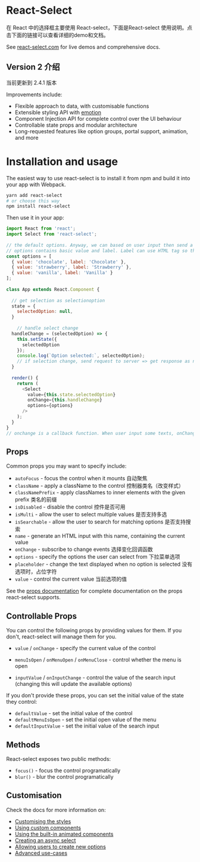 # React-Select

在 React 中的选择框主要使用 React-select，下面是React-select 使用说明。点击下面的链接可以查看详细的demo和文档。

See [react-select.com](https://www.react-select.com/) for live demos and comprehensive docs.

## Version 2 介绍

当前更新到 2.4.1 版本

Improvements include:

- Flexible approach to data, with customisable functions
- Extensible styling API with [emotion](https://emotion.sh/)
- Component Injection API for complete control over the UI behaviour
- Controllable state props and modular architecture
- Long-requested features like option groups, portal support, animation, and more

# Installation and usage

The easiest way to use react-select is to install it from npm and build it into your app with Webpack.

```bash
yarn add react-select
# or choose this way
npm install react-select
```

Then use it in your app:

```js
import React from 'react';
import Select from 'react-select';
 
// the default options. Anyway, we can based on user input then send a request to server, then make the response data as options. 
// options contains basic value and label. Label can use HTML tag so that it can contain some user header or infomation. And options often made into propertity in class. this.options or this.state.options.
const options = [
  { value: 'chocolate', label: 'Chocolate' },
  { value: 'strawberry', label: 'Strawberry' },
  { value: 'vanilla', label: 'Vanilla' }
];
 
class App extends React.Component {
  
  // get selection as selectionoption
  state = {
    selectedOption: null,
  }
	
	// handle select change
  handleChange = (selectedOption) => {
    this.setState({
      selectedOption
    });
    console.log(`Option selected:`, selectedOption);
    // if selection change, send request to server => get response as new options.
  }
  
  render() {
    return (
      <Select
        value={this.state.selectedOption}
        onChange={this.handleChange}
        options={options}
      />
    );
  }
}
// onchange is a callback function. When user input some texts, onChange function is run. then get value and send request to server. Then get response data, setState to change options. AsyncSelect
```

## Props

Common props you may want to specify include:

- `autoFocus` - focus the control when it mounts 自动聚焦
- `className` - apply a className to the control 控制器类名（改变样式）
- `classNamePrefix` - apply classNames to inner elements with the given prefix 类名的前缀
- `isDisabled` - disable the control 控件是否可用
- `isMulti` - allow the user to select multiple values 是否支持多选
- `isSearchable` - allow the user to search for matching options 是否支持搜索
- `name` - generate an HTML input with this name, containing the current value
- `onChange` - subscribe to change events 选择变化回调函数
- `options` - specify the options the user can select from 下拉菜单选项
- `placeholder` - change the text displayed when no option is selected 没有选项时，占位字符
- `value` - control the current value 当前选项的值

See the [props documentation](https://www.react-select.com/props) for complete documentation on the props react-select supports.

## Controllable Props

You can control the following props by providing values for them. If you don't, react-select will manage them for you.

- `value` / `onChange` - specify the current value of the control

- `menuIsOpen` / `onMenuOpen` / `onMenuClose` - control whether the menu is open

- `inputValue` / `onInputChange` - control the value of the search input (changing this will update the available options)


If you don't provide these props, you can set the initial value of the state they control:

- `defaultValue` - set the initial value of the control
- `defaultMenuIsOpen` - set the initial open value of the menu
- `defaultInputValue` - set the initial value of the search input

## Methods

React-select exposes two public methods:

- `focus()` - focus the control programatically
- `blur()` - blur the control programatically

## Customisation

Check the docs for more information on:

- [Customising the styles](https://www.react-select.com/styles)
- [Using custom components](https://www.react-select.com/components)
- [Using the built-in animated components](https://www.react-select.com/home#animated-components)
- [Creating an async select](https://www.react-select.com/async)
- [Allowing users to create new options](https://www.react-select.com/creatable)
- [Advanced use-cases](https://www.react-select.com/advanced)